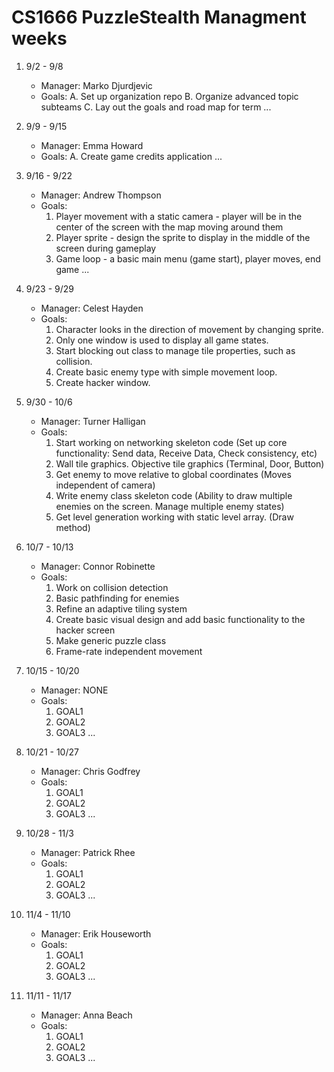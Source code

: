 # CS1666 PuzzleStealth Managment weeks

1. 9/2 - 9/8
	* Manager: Marko Djurdjevic
	* Goals:
		A. Set up organization repo
		B. Organize advanced topic subteams
		C. Lay out the goals and road map for term
		...
2. 9/9 - 9/15
	* Manager: Emma Howard
	* Goals:
		A. Create game credits application
		...
3. 9/16 - 9/22
	* Manager: Andrew Thompson
	* Goals:
		1. Player movement with a static camera - player will be in the center of the screen with the map moving around them
		2. Player sprite - design the sprite to display in the middle of the screen during gameplay
		3. Game loop - a basic main menu (game start), player moves, end game
		...
4. 9/23 - 9/29
	* Manager: Celest Hayden
	* Goals:
		1. Character looks in the direction of movement by changing sprite.
		2. Only one window is used to display all game states.
		3. Start blocking out class to manage tile properties, such as collision.
		4. Create basic enemy type with simple movement loop.
		5. Create hacker window.
5. 9/30 - 10/6
	* Manager: Turner Halligan
	* Goals:
		1. Start working on networking skeleton code (Set up core functionality: Send data, Receive Data, Check consistency, etc)
		2. Wall tile graphics. Objective tile graphics (Terminal, Door, Button)
		3. Get enemy to move relative to global coordinates (Moves independent of camera)
		4. Write enemy class skeleton code (Ability to draw multiple enemies on the screen. Manage multiple enemy states)
		5. Get level generation working with static level array. (Draw method)
6. 10/7 - 10/13
	* Manager: Connor Robinette
	* Goals:
		1. Work on collision detection
		2. Basic pathfinding for enemies
		3. Refine an adaptive tiling system
		4. Create basic visual design and add basic functionality to the hacker screen
		5. Make generic puzzle class
		6. Frame-rate independent movement
		
7. 10/15 - 10/20
	* Manager: NONE
	* Goals:
		1. GOAL1
		1. GOAL2
		1. GOAL3
		...
8. 10/21 - 10/27
	* Manager: Chris Godfrey
	* Goals:
		1. GOAL1
		1. GOAL2
		1. GOAL3
		...
9. 10/28 - 11/3
	* Manager: Patrick Rhee
	* Goals:
		1. GOAL1
		1. GOAL2
		1. GOAL3
		...
10. 11/4 - 11/10
	* Manager: Erik Houseworth
	* Goals:
		1. GOAL1
		1. GOAL2
		1. GOAL3
		...
11. 11/11 - 11/17
	* Manager: Anna Beach
	* Goals:
		1. GOAL1
		1. GOAL2
		1. GOAL3
		...		
